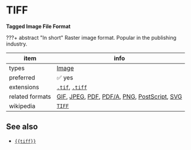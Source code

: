 

# TIFF

**Tagged Image File Format**

???+ abstract "In short"
    Raster image format. Popular in the publishing industry.

item | info
--- | ---
types | [Image](../dataTypes/image.md)
preferred | ✅ yes
extensions | [`.tif`](../extensions/tif.md), [`.tiff`](../extensions/tiff.md)
related formats | [GIF](../fileFormats/gif.md), [JPEG](../fileFormats/jpeg.md), [PDF](../fileFormats/pdf.md), [PDF/A](../fileFormats/pdfa.md), [PNG](../fileFormats/png.md), [PostScript](../fileFormats/postscript.md), [SVG](../fileFormats/svg.md)
wikipedia | [`TIFF`]({{wikipedia}}/TIFF)



## See also
*   [`{{tiff}}`]({{tiff}})



